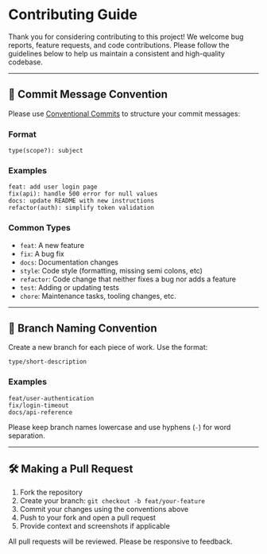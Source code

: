 # Contributing Guide

Thank you for considering contributing to this project! We welcome bug reports, feature requests, and code contributions. Please follow the guidelines below to help us maintain a consistent and high-quality codebase.

---

## 🧠 Commit Message Convention

Please use [Conventional Commits](https://www.conventionalcommits.org/en/v1.0.0/) to structure your commit messages:

### Format

```
type(scope?): subject
```

### Examples

```
feat: add user login page
fix(api): handle 500 error for null values
docs: update README with new instructions
refactor(auth): simplify token validation
```

### Common Types

- `feat`: A new feature
- `fix`: A bug fix
- `docs`: Documentation changes
- `style`: Code style (formatting, missing semi colons, etc)
- `refactor`: Code change that neither fixes a bug nor adds a feature
- `test`: Adding or updating tests
- `chore`: Maintenance tasks, tooling changes, etc.

---

## 🌿 Branch Naming Convention

Create a new branch for each piece of work. Use the format:

```
type/short-description
```

### Examples

```
feat/user-authentication
fix/login-timeout
docs/api-reference
```

Please keep branch names lowercase and use hyphens (`-`) for word separation.

---

## 🛠️ Making a Pull Request

1. Fork the repository
2. Create your branch: `git checkout -b feat/your-feature`
3. Commit your changes using the conventions above
4. Push to your fork and open a pull request
5. Provide context and screenshots if applicable

All pull requests will be reviewed. Please be responsive to feedback.
